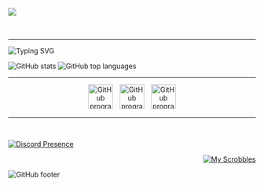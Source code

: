 ![](https://camo.githubusercontent.com/13c7ba5bf2a6bd0394ea9706f92a3ad4c4e01c6b6b33e7c50ae96e783f269a6c/68747470733a2f2f63617073756c652d72656e6465722e76657263656c2e6170702f6170693f747970653d776176696e6726636f6c6f723d336461333761266865696768743d3132302673656374696f6e3d686561646572)
<p align="center">
  <img src="https://komarev.com/ghpvc/?username=Analyzings&color=3BA37A&style=plastic&label=profile+views" width="110" height="17" />              
 <a href="https://youtube.com/c/Clayzee" target="_blank">
  <img src="https://img.shields.io/youtube/channel/subscribers/UCv6159_GAHIxNS5bzikpN-w?color=3BA37A&label=youtube&style=plastic" width="96" height="17" />
</a>
</p>
<hr width="100%" />

![Typing SVG](https://readme-typing-svg.herokuapp.com/?color=3da37a&duration=4000&size=35&center=true&vCenter=true&width=1000&lines=welcome;to+my+profile!)

<p float="left">
  <img src="https://github-readme-stats.vercel.app/api?username=Analyzings&show_icons=true&hide_border=true&theme=panda&bg_color=00000000" alt="GitHub stats" />
  <img src="https://github-readme-stats.vercel.app/api/top-langs/?username=Analyzings&layout=compact&hide_border=true&theme=panda&bg_color=00000000" alt="GitHub top languages" />
</p>
<hr width="100%" />

<p align="center">
  <img src="https://camo.githubusercontent.com/910e9fa5713f0f2aa489815db1897e5698c6bfc66af3d123b2912a269ff98ae7/68747470733a2f2f63646e2e6a7364656c6976722e6e65742f67682f64657669636f6e732f64657669636f6e2f69636f6e732f632f632d6f726967696e616c2e737667" width="50" height="50" alt="GitHub programming language count" />
  <img src="https://camo.githubusercontent.com/91be18bebd8afe5f89a4fb59eeb04ab47b5729a29c868185ee5221407a741c87/68747470733a2f2f63646e2e6a7364656c6976722e6e65742f67682f64657669636f6e732f64657669636f6e2f69636f6e732f63706c7573706c75732f63706c7573706c75732d6f726967696e616c2e737667" width="50" height="50" alt="GitHub programming language count" style="margin-left: 10px;">
  <img src="https://os.mbed.com/media/uploads/allankliu/python.png" width="50" height="50" alt="GitHub programming language count" style="margin-left: 10px;">
</p>

<hr width="100%" />

&nbsp;&nbsp;&nbsp;&nbsp;&nbsp;&nbsp;&nbsp;&nbsp;&nbsp;&nbsp;&nbsp;&nbsp;&nbsp;&nbsp;&nbsp;&nbsp;&nbsp;&nbsp;&nbsp;&nbsp;&nbsp;&nbsp;&nbsp;&nbsp;&nbsp;&nbsp;&nbsp;&nbsp;&nbsp;&nbsp;&nbsp;&nbsp;&nbsp;&nbsp;&nbsp;&nbsp;&nbsp;&nbsp;&nbsp;&nbsp;&nbsp;&nbsp;&nbsp;&nbsp;&nbsp;&nbsp;&nbsp;

<p align="left">
  <a href="https://discord.com/users/792218020125868032">
    <img src="https://lanyard.cnrad.dev/api/792218020125868032" alt="Discord Presence">
  </a>
</p>

<p align="right">
  <a href="https://www.last.fm/user/femboyy">
    <img src="https://lastfm-recently-played.vercel.app/api?user=femboyy&count=3" alt="My Scrobbles">
  </a>
</p>


<img src="https://camo.githubusercontent.com/ee695eb6b020d1e13dfd05221a435a765345ec7cf3adaae2e3181091fe50f0de/68747470733a2f2f63617073756c652d72656e6465722e76657263656c2e6170702f6170693f747970653d776176696e6726636f6c6f723d336461333761266865696768743d3132302673656374696f6e3d666f6f746572" alt="GitHub footer" />



